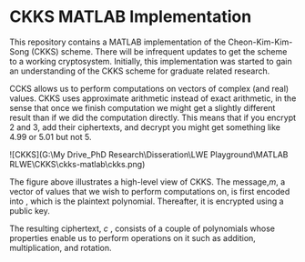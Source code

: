 # CKKS MATLAB Implementation

This repository contains a MATLAB implementation of the Cheon-Kim-Kim-Song (CKKS) scheme.  There will be infrequent updates to get the scheme to a working cryptosystem.  Initially, this implementation was started to gain an understanding of the CKKS scheme for graduate related research.

CCKS allows us to perform computations on vectors of complex (and real) values. CKKS uses approximate arithmetic instead of exact arithmetic, in the sense that once we finish computation we might get a slightly different result than if we did the computation directly. This means that if you encrypt 2 and 3, add their ciphertexts, and decrypt you might get something like 4.99 or 5.01 but not 5.

![CKKS](G:\My Drive\_PhD Research\Disseration\LWE Playground\MATLAB RLWE\CKKS\ckks-matlab\ckks.png)

The figure above illustrates a high-level view of CKKS.  The message,$m$, a vector of values that we wish to perform computations on, is first encoded into , which is the plaintext polynomial.  Thereafter, it is encrypted using a public key.

The resulting ciphertext, $c$ , consists of a couple of polynomials whose properties enable us to perform operations on it such as addition, multiplication, and rotation.
